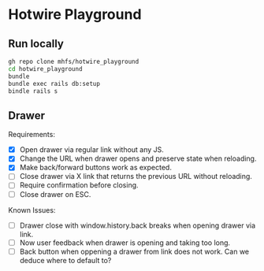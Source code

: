 # Hotwire Playground

## Run locally

```bash
gh repo clone mhfs/hotwire_playground
cd hotwire_playground
bundle
bundle exec rails db:setup
bindle rails s
```

## Drawer

Requirements:
- [x] Open drawer via regular link without any JS.
- [x] Change the URL when drawer opens and preserve state when reloading.
- [x] Make back/forward buttons work as expected.
- [ ] Close drawer via X link that returns the previous URL without reloading.
- [ ] Require confirmation before closing.
- [ ] Close drawer on ESC.

Known Issues:
- [ ] Drawer close with window.history.back breaks when opening drawer via link.
- [ ] Now user feedback when drawer is opening and taking too long.
- [ ] Back button when oppening a drawer from link does not work. Can we deduce where to default to?
